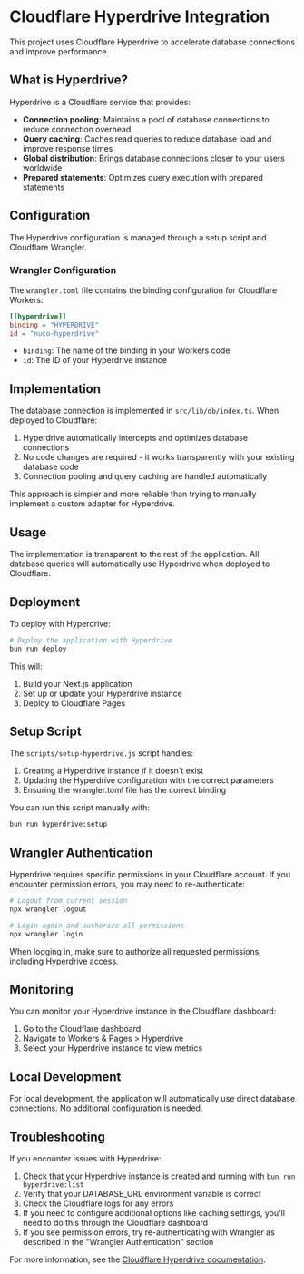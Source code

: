 # Cloudflare Hyperdrive Integration

This project uses Cloudflare Hyperdrive to accelerate database connections and improve performance.

## What is Hyperdrive?

Hyperdrive is a Cloudflare service that provides:

- **Connection pooling**: Maintains a pool of database connections to reduce connection overhead
- **Query caching**: Caches read queries to reduce database load and improve response times
- **Global distribution**: Brings database connections closer to your users worldwide
- **Prepared statements**: Optimizes query execution with prepared statements

## Configuration

The Hyperdrive configuration is managed through a setup script and Cloudflare Wrangler.

### Wrangler Configuration

The `wrangler.toml` file contains the binding configuration for Cloudflare Workers:

```toml
[[hyperdrive]]
binding = "HYPERDRIVE"
id = "nuco-hyperdrive"
```

- `binding`: The name of the binding in your Workers code
- `id`: The ID of your Hyperdrive instance

## Implementation

The database connection is implemented in `src/lib/db/index.ts`. When deployed to Cloudflare:

1. Hyperdrive automatically intercepts and optimizes database connections
2. No code changes are required - it works transparently with your existing database code
3. Connection pooling and query caching are handled automatically

This approach is simpler and more reliable than trying to manually implement a custom adapter for Hyperdrive.

## Usage

The implementation is transparent to the rest of the application. All database queries will automatically use Hyperdrive when deployed to Cloudflare.

## Deployment

To deploy with Hyperdrive:

```bash
# Deploy the application with Hyperdrive
bun run deploy
```

This will:
1. Build your Next.js application
2. Set up or update your Hyperdrive instance
3. Deploy to Cloudflare Pages

## Setup Script

The `scripts/setup-hyperdrive.js` script handles:

1. Creating a Hyperdrive instance if it doesn't exist
2. Updating the Hyperdrive configuration with the correct parameters
3. Ensuring the wrangler.toml file has the correct binding

You can run this script manually with:

```bash
bun run hyperdrive:setup
```

## Wrangler Authentication

Hyperdrive requires specific permissions in your Cloudflare account. If you encounter permission errors, you may need to re-authenticate:

```bash
# Logout from current session
npx wrangler logout

# Login again and authorize all permissions
npx wrangler login
```

When logging in, make sure to authorize all requested permissions, including Hyperdrive access.

## Monitoring

You can monitor your Hyperdrive instance in the Cloudflare dashboard:

1. Go to the Cloudflare dashboard
2. Navigate to Workers & Pages > Hyperdrive
3. Select your Hyperdrive instance to view metrics

## Local Development

For local development, the application will automatically use direct database connections. No additional configuration is needed.

## Troubleshooting

If you encounter issues with Hyperdrive:

1. Check that your Hyperdrive instance is created and running with `bun run hyperdrive:list`
2. Verify that your DATABASE_URL environment variable is correct
3. Check the Cloudflare logs for any errors
4. If you need to configure additional options like caching settings, you'll need to do this through the Cloudflare dashboard
5. If you see permission errors, try re-authenticating with Wrangler as described in the "Wrangler Authentication" section

For more information, see the [Cloudflare Hyperdrive documentation](https://developers.cloudflare.com/hyperdrive/). 